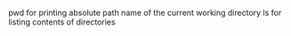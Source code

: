 pwd for printing absolute path name of the current  working directory
ls for listing contents of directories
